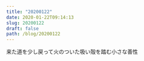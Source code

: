 ```yaml
---
title: "20200122"
date: 2020-01-22T09:14:13
slug: 20200122
draft: false
path: /blog/20200122
---
```


来た道を少し戻って火のついた吸い殻を踏む小さな善性